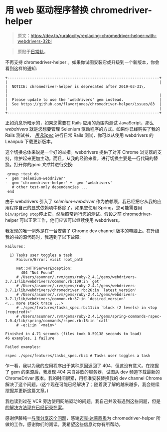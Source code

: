 # 用 web 驱动程序替换 chromedriver-helper

> 原文：<https://dev.to/ruralocity/replacing-chromedriver-helper-with-webdrivers-32bl>

> 原贴于[日常轨](https://everydayrails.com/2019/04/09/chromedriver-helper-webdrivers.html)。

不再支持 chromedriver-helper 。如果你试图安装它或升级到一个新版本，你会看到这样的通知:

```
+--------------------------------------------------------------------+
|                                                                    |
|  NOTICE: chromedriver-helper is deprecated after 2019-03-31\.       |
|                                                                    |
|  Please update to use the 'webdrivers' gem instead.                |
|  See https://github.com/flavorjones/chromedriver-helper/issues/83  |
|                                                                    |
+--------------------------------------------------------------------+ 
```

正如消息所暗示的，如果您需要在 Rails 应用的范围内测试 JavaScript，那么 *webdrivers* 就是您想要管理 Selenium 驱动程序的方式。如果你已经购买了我的 Rails 测试书， *[用 RSpec](https://leanpub.com/everydayrailsrspec)* 进行日常 Rails 测试，你可以从使用 webdrivers 的 Leanpub 下载更新版本。

这个切换总体来说是一个好的举措。webdrivers 提供了对非 Chrome 浏览器的支持，维护起来更加主动。而且，从我的经验来看，进行切换主要是一行代码的替换。打开你的*gem 文件*并进行交换:

```
 group :test do
-  gem 'selenium-webdriver'
-  gem 'chromedriver-helper' +  gem 'webdrivers'
   # other test-only dependencies ...
 end 
```

由于 webdrivers 引入了 *selenium-webdriver* 作为依赖项，我已经把它从我的应用程序自己的显式依赖项中移除了。如果您使用 Spring，您可能需要用`bin/spring stop`停止它，然后照常运行您的测试。假设之前 chromedriver-helper 可以正常工作，他们应该可以继续使用 webdrivers。

我发现的唯一例外是在一台安装了 Chrome dev channel 版本的电脑上。在升级我的书的源代码时，我遇到了以下故障:

```
Failures:

  1) Tasks user toggles a task
     Failure/Error: visit root_path

     Net::HTTPServerException:
       404 "Not Found"
     # /Users/asumner/.rvm/gems/ruby-2.4.1/gems/webdrivers-3.7.1/lib/webdrivers/common.rb:109:in `get'
     # /Users/asumner/.rvm/gems/ruby-2.4.1/gems/webdrivers-3.7.1/lib/webdrivers/chromedriver.rb:26:in `latest_version'
     # /Users/asumner/.rvm/gems/ruby-2.4.1/gems/webdrivers-3.7.1/lib/webdrivers/common.rb:37:in `desired_version'
<... more stack trace ...>
     # ./spec/features/tasks_spec.rb:11:in `block (2 levels) in <top (required)>'
     # /Users/asumner/.rvm/gems/ruby-2.4.1/gems/spring-commands-rspec-1.0.4/lib/spring/commands/rspec.rb:18:in `call'
     # -e:1:in `<main>'

Finished in 4.71 seconds (files took 0.59138 seconds to load)
46 examples, 1 failure

Failed examples:

rspec ./spec/features/tasks_spec.rb:4 # Tasks user toggles a task 
```

乍一看，我以为我的应用程序出于某种原因返回了 404，但这没有意义。在挖掘了 gem 的来源后，我发现 404 来自谷歌的服务器，试图从 dev 频道下载最新的 ChromeDriver 版本。我的时间很紧，用标准安装替换我的 dev channel Chrome 解决了这个问题。(这个现在可能已经解决了；随着我了解的越来越多，我会继续挖掘并更新这篇文章。)

我也读到过在 VCR 旁边使用网络驱动的问题。我自己并没有遇到这些问题，但是[的解决方法现在已经记录在案](https://github.com/titusfortner/webdrivers/wiki/Using-with-VCR-or-WebMock)。

感谢伊藤纯一[与我分享这个问题](https://github.com/everydayrails/everydayrails-rspec-2017/issues/100)，感谢[迈克·达莱西奥](https://github.com/flavorjones)为 chromedriver-helper 所做的工作，感谢你们的阅读。我希望这些信息对你有所帮助。